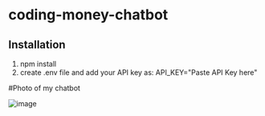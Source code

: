 # coding-money-chatbot
## Installation
1. npm install
2. create .env file and add your API key as:
     API_KEY="Paste API Key here"

#Photo of my chatbot


   ![image](https://github.com/user-attachments/assets/d9f8829b-bdda-4bea-99ef-5ef7b8c2308f)

